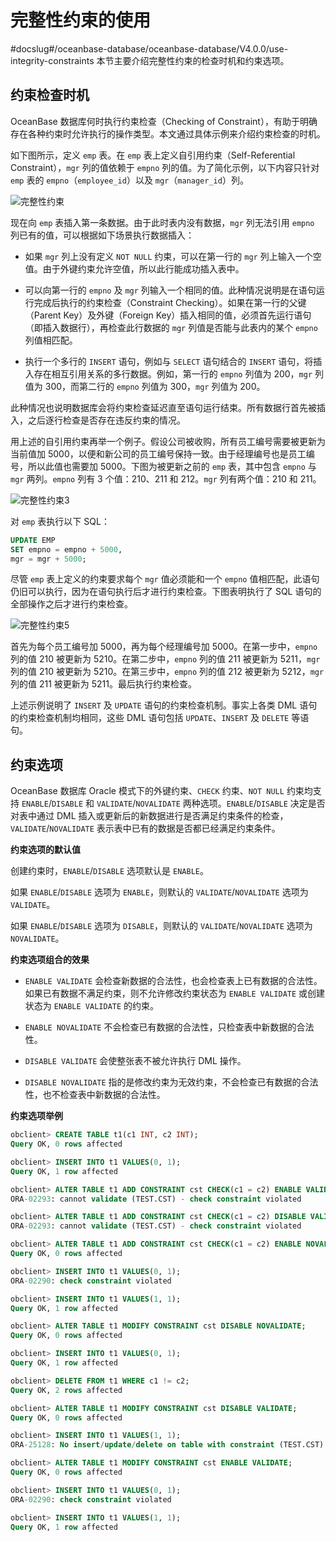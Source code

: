 完整性约束的使用 
=============================
#docslug#/oceanbase-database/oceanbase-database/V4.0.0/use-integrity-constraints
本节主要介绍完整性约束的检查时机和约束选项。

约束检查时机 
------------------------

OceanBase 数据库何时执行约束检查（Checking of Constraint），有助于明确存在各种约束时允许执行的操作类型。本文通过具体示例来介绍约束检查的时机。

如下图所示，​定义 `emp` 表。在 `emp` 表上定义自引用约束（Self-Referential Constraint），`mgr` 列的值依赖于 `empno` 列的值。为了简化示例，以下内容只针对 `emp` 表的 `empno`（`employee_id`）以及 `mgr`（`manager_id`）列。

![完整性约束](https://help-static-aliyun-doc.aliyuncs.com/assets/img/zh-CN/9853623461/p355754.jpg)

现在向 `emp` 表插入第一条数据。由于此时表内没有数据，`mgr` 列无法引用 `empno` 列已有的值，可以根据如下场景执行数据插入：

* 如果 `mgr` 列上没有定义 `NOT NULL` 约束，可以在第一行的 `mgr` 列上输入一个空值。由于外键约束允许空值，所以此行能成功插入表中。

  

* 可以向第一行的 `empno` 及 `mgr` 列输入一个相同的值。此种情况说明是在语句运行完成后执行的约束检查（Constraint Checking）。如果在第一行的父键（Parent Key）及外键（Foreign Key）插入相同的值，必须首先运行语句（即插入数据行），再检查此行数据的 `mgr` 列值是否能与此表内的某个 `empno` 列值相匹配。

  

* 执行一个多行的 `INSERT` 语句，例如与 `SELECT` 语句结合的 `INSERT` 语句，将插入存在相互引用关系的多行数据。例如，第一行的 `empno` 列值为 200，`mgr` 列值为 300，而第二行的 `empno` 列值为 300，`mgr` 列值为 200。

  




​此种情况也说明数据库会将约束检查延迟直至语句运行结束。所有数据行首先被插入，之后逐行检查是否存在违反约束的情况。

​用上述的自引用约束再举一个例子。假设公司被收购，所有员工编号需要被更新为当前值加 5000，以便和新公司的员工编号保持一致。由于经理编号也是员工编号，所以此值也需要加 5000。下图为被更新之前的 `emp` 表，其中包含 `empno` 与 `mgr` 两列。`empno` 列有 3 个值：210、211 和 212。`mgr` 列有两个值：210 和 211。

![完整性约束3](https://help-static-aliyun-doc.aliyuncs.com/assets/img/zh-CN/0953623461/p355755.jpg)

对 `emp` 表执行以下 SQL：

```sql
UPDATE EMP
SET empno = empno + 5000,
mgr = mgr + 5000;
```



尽管 `emp` 表上定义的约束要求每个 `mgr` 值必须能和一个 `empno` 值相匹配，此语句仍旧可以执行，因为在语句执行后才进行约束检查。下图表明执行了 SQL 语句的全部操作之后才进行约束检查。

![完整性约束5](https://help-static-aliyun-doc.aliyuncs.com/assets/img/zh-CN/0953623461/p355756.jpg)

首先为每个员工编号加 5000，再为每个经理编号加 5000。在第一步中，`empno` 列的值 210 被更新为 5210。在第二步中，`empno` 列的值 211 被更新为 5211，`mgr` 列的值 210 被更新为 5210。在第三步中，`empno` 列的值 212 被更新为 5212，`mgr` 列的值 211 被更新为 5211。最后执行约束检查。

上述示例说明了 `INSERT` 及 `UPDATE` 语句的约束检查机制。事实上各类 DML 语句的约束检查机制均相同，这些 DML 语句包括 `UPDATE`、`INSERT` 及 `DELETE` 等语句。

约束选项 
----------------------

OceanBase 数据库 Oracle 模式下的外键约束、`CHECK` 约束、`NOT NULL` 约束均支持 `ENABLE`/`DISABLE` 和 `VALIDATE`/`NOVALIDATE` 两种选项。`ENABLE`/`DISABLE` 决定是否对表中通过 DML 插入或更新后的新数据进行是否满足约束条件的检查，`VALIDATE`/`NOVALIDATE` 表示表中已有的数据是否都已经满足约束条件。

**约束选项的默认值** 

创建约束时，`ENABLE`/`DISABLE` 选项默认是 `ENABLE`。

如果 `ENABLE`/`DISABLE` 选项为 `ENABLE`，则默认的 `VALIDATE`/`NOVALIDATE` 选项为 `VALIDATE`。

如果 `ENABLE`/`DISABLE` 选项为 `DISABLE`，则默认的 `VALIDATE`/`NOVALIDATE` 选项为 `NOVALIDATE`。


**约束选项组合的效果** 

* `ENABLE VALIDATE` 会检查新数据的合法性，也会检查表上已有数据的合法性。如果已有数据不满足约束，则不允许修改约束状态为 `ENABLE VALIDATE` 或创建状态为 `ENABLE VALIDATE` 的约束。

  

* `ENABLE NOVALIDATE` 不会检查已有数据的合法性，只检查表中新数据的合法性。

  

* `DISABLE VALIDATE` 会使整张表不被允许执行 DML 操作。

  

* `DISABLE NOVALIDATE` 指的是修改约束为无效约束，不会检查已有数据的合法性，也不检查表中新数据的合法性。

  




**约束选项举例** 

```sql
obclient> CREATE TABLE t1(c1 INT, c2 INT);
Query OK, 0 rows affected

obclient> INSERT INTO t1 VALUES(0, 1);
Query OK, 1 row affected 

obclient> ALTER TABLE t1 ADD CONSTRAINT cst CHECK(c1 = c2) ENABLE VALIDATE;
ORA-02293: cannot validate (TEST.CST) - check constraint violated

obclient> ALTER TABLE t1 ADD CONSTRAINT cst CHECK(c1 = c2) DISABLE VALIDATE;
ORA-02293: cannot validate (TEST.CST) - check constraint violated

obclient> ALTER TABLE t1 ADD CONSTRAINT cst CHECK(c1 = c2) ENABLE NOVALIDATE;
Query OK, 0 rows affected

obclient> INSERT INTO t1 VALUES(0, 1);
ORA-02290: check constraint violated

obclient> INSERT INTO t1 VALUES(1, 1);
Query OK, 1 row affected

obclient> ALTER TABLE t1 MODIFY CONSTRAINT cst DISABLE NOVALIDATE;
Query OK, 0 rows affected

obclient> INSERT INTO t1 VALUES(0, 1);
Query OK, 1 row affected

obclient> DELETE FROM t1 WHERE c1 != c2;
Query OK, 2 rows affected

obclient> ALTER TABLE t1 MODIFY CONSTRAINT cst DISABLE VALIDATE;
Query OK, 0 rows affected

obclient> INSERT INTO t1 VALUES(1, 1);
ORA-25128: No insert/update/delete on table with constraint (TEST.CST) disabled and validated

obclient> ALTER TABLE t1 MODIFY CONSTRAINT cst ENABLE VALIDATE;
Query OK, 0 rows affected 

obclient> INSERT INTO t1 VALUES(0, 1);
ORA-02290: check constraint violated

obclient> INSERT INTO t1 VALUES(1, 1);
Query OK, 1 row affected
```


